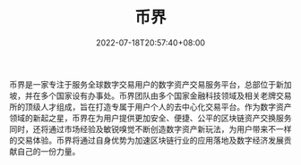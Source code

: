 ﻿---
weight: 
title: "币界"
description: "币界是一家专注于服务全球数字交易用户的数字资产交易服务平台，总部位于新加坡，并在多个国家设有办事处"
date: 2022-07-18T20:57:40+08:00
lastmod: 2022-07-18T09:57:40+08:00
draft: false
authors: ["Cindy"]
featuredImage: "bijie.jpg"
link: "www.bijieex.com"
tags: ["交易所","币界"]
categories: ["navigation"]
navigation: ["交易所"]
lightgallery: true
toc: true
pinned: false
recommend: false
recommend1: false
---
币界是一家专注于服务全球数字交易用户的数字资产交易服务平台，总部位于新加坡，并在多个国家设有办事处。币界团队由多个国家金融科技领域及相关老牌交易所的顶级人才组成，旨在打造专属于用户个人的去中心化交易平台。作为数字资产领域的新起之星，币界在为用户提供更加安全、便捷、公平的区块链资产交换服务同时，还将通过市场经验及敏锐嗅觉不断创造数字资产新玩法，为用户带来不一样的交易体验。币界将通过自身优势为加速区块链行业的应用落地及数字经济发展贡献自己的一份力量。
